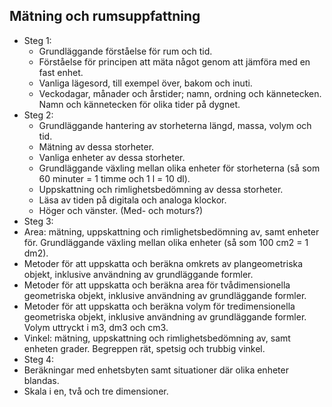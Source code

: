 ## Mätning och rumsuppfattning

* Steg 1:
  * Grundläggande förståelse för rum och tid.
  * Förståelse för principen att mäta något genom att jämföra med en fast enhet.
  * Vanliga lägesord, till exempel över, bakom och inuti.
  * Veckodagar, månader och årstider; namn, ordning och kännetecken. Namn och kännetecken för olika tider på dygnet.
* Steg 2:
  * Grundläggande hantering av storheterna längd, massa, volym och tid.
  * Mätning av dessa storheter.
  * Vanliga enheter av dessa storheter.
  * Grundläggande växling mellan olika enheter för storheterna (så som 60 minuter = 1 timme och 1 l = 10 dl).
  * Uppskattning och rimlighetsbedömning av dessa storheter.
  * Läsa av tiden på digitala och analoga klockor.
  * Höger och vänster. (Med- och moturs?)
*	Steg 3:
  * Area: mätning, uppskattning och rimlighetsbedömning av, samt enheter för. Grundläggande växling mellan olika enheter (så som 100 cm2 = 1 dm2).
  * Metoder för att uppskatta och beräkna omkrets av plangeometriska objekt, inklusive användning av grundläggande formler.
  * Metoder för att uppskatta och beräkna area för tvådimensionella geometriska objekt, inklusive användning av grundläggande formler.
  * Metoder för att uppskatta och beräkna volym för tredimensionella geometriska objekt, inklusive användning av grundläggande formler. Volym uttryckt i m3, dm3 och cm3.
  * Vinkel: mätning, uppskattning och rimlighetsbedömning av, samt enheten grader. Begreppen rät, spetsig och trubbig vinkel.
*	Steg 4:
  * Beräkningar med enhetsbyten samt situationer där olika enheter blandas.
  * Skala i en, två och tre dimensioner.
